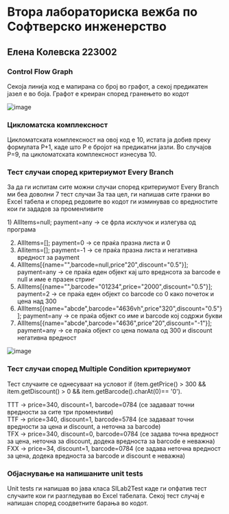 <h1>Втора лабораториска вежба по Софтверско инженерство</h1>
<h2>Елена Колевска 223002</h2>

<h3>Control Flow Graph</h3>

<p>Секоја линија код е мапирана со број во графот, а секој предикатен јазел е во боја. Графот е креиран според гранењето во кодот</p>

![image](https://github.com/elenaakolevska/SI_2024_lab2_223002/assets/138319656/cb0a4a88-5073-4990-bd15-02d56f97f481)


<h3>Цикломатска комплексност</h3>
<p>Цикломатската комплексност на овој код е 10, истата ја добив преку формулата P+1, каде што P е бројот на предикатни јазли. Во случајoв P=9, па цикломатската комплексност изнесува 10.</p>

<h3>Тест случаи според критериумот Every Branch</h3>
<p>За да ги испитам сите можни случаи според критериумот Every Branch ми беа доволни 7 тест случаи
За таа цел, ги напишав сите гранки во Excel табела и според редовите во кодот ги изминував со вредностите кои ги зададов за променливите</p>
1) AllItems=null; payment=any -> се фрла исклучок и излегува од програма  

2) AllItems=[]; payment=0 -> се праќа празна листа и 0  
3) Allitems=[]; payment=-1 -> се праќа празна листа и негативна вредност за payment  
4) AllItems[{name="",barcode=null,price"20",discount="0.5"}]; payment=any   -> се праќа еден објект кај што вреднсота за barcode е null и име е празен стринг  
5) AllItems[{name="",barcode="01234",price="2000",discount="0.5"}]; payment=2   -> се праќа еден објект со barcode со 0 како почеток и цена над 300  
6) AllItems[{name="abcde",barcode="4636vh",price"320",discount="0.5"}]; payment=any   -> се праќа објект со име и barcode кој содржи букви  
7) AllItems[{name="abcde",barcode="4636",price"20",discount="-1"}]; payment=any   -> се праќа објект со цена помала од 300 и discount негативна вредност  

![image](https://github.com/elenaakolevska/SI_2024_lab2_223002/assets/138319656/2e1957a2-fc6c-4bfb-a614-58cfecb2e5fc)

<h3>Тест случаи според Multiple Condition критериумот</h3>
Тест случаите се однесуваат на условот  
if (item.getPrice() > 300 && item.getDiscount() > 0 && item.getBarcode().charAt(0)== '0').

TTT  -> price=340, discount=1, barcode=0784 (се задаваат точни вредности за сите три променливи)  
TTF  -> price=340, discount=1, barcode=5784 (се задаваат точни вредности за цена и discount, а неточна за barcode)  
TFX  -> price=340, discount=0, barcode=0784 (се задава точнa вредност за цена, неточна за discount, додека вредноста за barcode е неважна)  
FXX  -> price=34, discount=1, barcode=0784  (се задава неточнa вредност за цена, додека вредноста за barcode и discount е неважна)  

<h3>Објаснување на напишаните unit tests</h3>

Unit tests ги напишав во јава класа SILab2Test каде ги опфатив тест случаите кои ги разгледував во Excel табелата. Секој тест случај е напишан според соодветните барања во кодот. 

